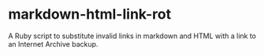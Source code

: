 # markdown-html-link-rot
A Ruby script to substitute invalid links in markdown and HTML with a link to an Internet Archive backup.
